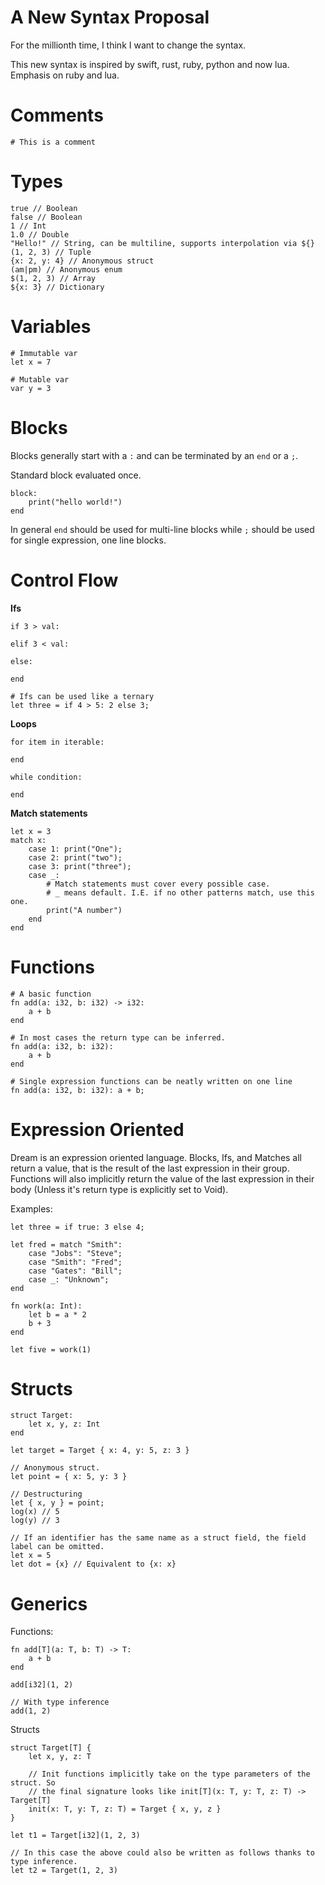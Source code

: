 # A New Syntax Proposal

For the millionth time, I think I want to change the syntax.

This new syntax is inspired by swift, rust, ruby, python and now lua.
Emphasis on ruby and lua.

# Comments

```
# This is a comment
```

# Types
```
true // Boolean
false // Boolean
1 // Int
1.0 // Double
"Hello!" // String, can be multiline, supports interpolation via ${}
(1, 2, 3) // Tuple
{x: 2, y: 4} // Anonymous struct
(am|pm) // Anonymous enum
$(1, 2, 3) // Array
${x: 3} // Dictionary
```

# Variables

```
# Immutable var
let x = 7

# Mutable var
var y = 3
```

# Blocks

Blocks generally start with a `:` and can be terminated by an `end` or a `;`.

Standard block evaluated once.
```
block:
    print("hello world!")
end
```

In general `end` should be used for multi-line blocks while `;` should be
used for single expression, one line blocks.

# Control Flow

**Ifs**
```
if 3 > val:

elif 3 < val:

else:

end

# Ifs can be used like a ternary
let three = if 4 > 5: 2 else 3;
```

**Loops**
```
for item in iterable:

end

while condition:

end
```

**Match statements**
```
let x = 3
match x:
    case 1: print("One");
    case 2: print("two");
    case 3: print("three");
    case _:
        # Match statements must cover every possible case.
        # _ means default. I.E. if no other patterns match, use this one.
        print("A number")
    end
end
```

# Functions

```
# A basic function
fn add(a: i32, b: i32) -> i32:
    a + b
end

# In most cases the return type can be inferred.
fn add(a: i32, b: i32):
    a + b
end

# Single expression functions can be neatly written on one line
fn add(a: i32, b: i32): a + b;
```

# Expression Oriented

Dream is an expression oriented language. Blocks, Ifs, and Matches all return a value, that is
the result of the last expression in their group. Functions will also implicitly return the
value of the last expression in their body (Unless it's return type is explicitly set to Void).

Examples:
```
let three = if true: 3 else 4;

let fred = match "Smith":
    case "Jobs": "Steve";
    case "Smith": "Fred";
    case "Gates": "Bill";
    case _: "Unknown";
end

fn work(a: Int):
    let b = a * 2
    b + 3
end

let five = work(1)
```

# Structs

```
struct Target:
    let x, y, z: Int
end

let target = Target { x: 4, y: 5, z: 3 }

// Anonymous struct.
let point = { x: 5, y: 3 }

// Destructuring
let { x, y } = point;
log(x) // 5
log(y) // 3

// If an identifier has the same name as a struct field, the field label can be omitted.
let x = 5
let dot = {x} // Equivalent to {x: x}
```

# Generics

Functions:
```
fn add[T](a: T, b: T) -> T:
    a + b
end

add[i32](1, 2)

// With type inference
add(1, 2)
```

Structs
```
struct Target[T] {
    let x, y, z: T

    // Init functions implicitly take on the type parameters of the struct. So
    // the final signature looks like init[T](x: T, y: T, z: T) -> Target[T]
    init(x: T, y: T, z: T) = Target { x, y, z }
}

let t1 = Target[i32](1, 2, 3)

// In this case the above could also be written as follows thanks to type inference.
let t2 = Target(1, 2, 3)
```
